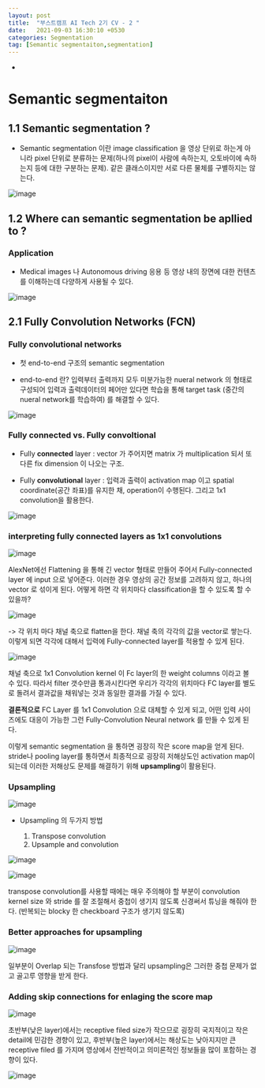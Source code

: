 ```yaml
---
layout: post
title:  "부스트캠프 AI Tech 2기 CV - 2 "
date:   2021-09-03 16:30:10 +0530
categories: Segmentation
tag: [Semantic segmentaiton,segmentation]
---
```



-



# Semantic segmentaiton

## 1.1 Semantic segmentation ?

- Semantic segmentation 이란 image classification 을 영상 단위로 하는게 아니라 pixel 단위로 분류하는 문제(하나의 pixel이 사람에 속하는지, 오토바이에 속하는지 등에 대한 구분하는 문제). 같은 클래스이지만 서로 다른 물체를 구별하지는 않는다.

![image](https://user-images.githubusercontent.com/61610411/132726433-4b604f66-ffee-44b8-9350-8878ca814083.png)

## 1.2 Where can semantic segmentation be apllied to ?

### Application

- Medical images 나 Autonomous driving 응용 등 영상 내의 장면에 대한 컨텐츠를 이해하는데 다양하게 사용될 수 있다.

![image](https://user-images.githubusercontent.com/61610411/132726935-44217686-cf2c-45c5-8858-328fa2f7d64d.png)


## 2.1 Fully Convolution Networks (FCN)

### Fully convolutional networks

- 첫 end-to-end 구조의 semantic segmentation

- end-to-end 란? 입력부터 출력까지 모두 미분가능한 nueral network 의 형태로 구성되어 입력과 출력데이터의 페어만 있다면 학습을 통해 target task (중간의 nueral network를 학습하여) 를 해결할 수 있다.


![image](https://user-images.githubusercontent.com/61610411/132728155-34cbc1f2-50b8-4c1c-8dab-3f5eb57104e6.png)


### Fully connected vs. Fully convoltional

- Fully **connected** layer : vector 가 주어지면 matrix 가 multiplication 되서 또 다른 fix dimension 이 나오는 구조.

- Fully **convolutional** layer : 입력과 출력이 activation map 이고 spatial coordinate(공간 좌표)를 유지한 채, operation이 수행된다. 그리고 1x1 convolution을 활용한다.

![image](https://user-images.githubusercontent.com/61610411/132728932-25821b17-5da6-4b9d-af97-d7c372d95da0.png)


### interpreting fully connected layers as 1x1 convolutions

![image](https://user-images.githubusercontent.com/61610411/132780348-1d15d5d5-2478-4957-9b93-15e7aba0f7a2.png)

AlexNet에선 Flattening 을 통해 긴 vector 형태로 만들어 주어서 Fully-connected layer 에 input 으로 넣어준다. 이러한 경우 영상의 공간 정보를 고려하지 않고, 하나의 vector 로 섞이게 된다. 어떻게 하면 각 위치마다 classification을 할 수 있도록 할 수 있을까? 

![image](https://user-images.githubusercontent.com/61610411/132780409-8d77e2a8-c49b-4f2d-a77c-62846b216a7d.png)

 -> 각 위치 마다 채널 축으로 flatten을 한다. 채널 축의 각각의 값을 vector로 쌓는다. 이렇게 되면 각각에 대해서 입력에 Fully-connected layer를 적용할 수 있게 된다.

 ![image](https://user-images.githubusercontent.com/61610411/132780780-9ea11928-ecb1-49ab-9096-72d7ecbd6d94.png)

채널 축으로 1x1 Convolution kernel 이 Fc layer의 한 weight columns 이라고 볼 수 있다. 따라서 filter 갯수만큼 통과시킨다면 우리가 각각의 위치마다 FC layer를 별도로 돌려서 결과값을 채워넣는 것과 동일한 결과를 가질 수 있다.

**결론적으로** FC Layer 를 1x1 Convolution 으로 대체할 수 있게 되고, 어떤 입력 사이즈에도 대응이 가능한 그런 Fully-Convolution Neural network 를 만들 수 있게 된다.

이렇게 semantic segmentation 을 통하면 굉장히 작은 score map을 얻게 된다. stride나 pooling layer를 통하면서 최종적으로 굉장히 저해상도인 activation map이 되는데 이러한 저해상도 문제를 해결하기 위해 **upsampling**이 활용된다.


### Upsampling

![image](https://user-images.githubusercontent.com/61610411/132781360-18f4bb8b-e461-4c0e-897a-cb66e1f79800.png)

- Upsampling 의 두가지 방법

    1. Transpose convolution
    2. Upsample and convolution

![image](https://user-images.githubusercontent.com/61610411/132782241-f5bce3b9-75ef-420d-bad3-1e415695fc82.png)

![image](https://user-images.githubusercontent.com/61610411/132782348-b1e8c6f6-8e36-491f-b1e7-9db5dfa3205b.png)

transpose convolution를 사용할 때에는 매우 주의해야 할 부분이 convolution kernel size 와 stride 를 잘 조절해서 중첩이 생기지 않도록 신경써서 튜닝을 해줘야 한다. (반복되는 blocky 한 checkboard 구조가 생기지 않도록)

### Better approaches for upsampling

![image](https://user-images.githubusercontent.com/61610411/132785793-61eaea88-99a8-48c9-a215-03c4a4ab4364.png)

일부분이 Overlap 되는 Transfose 방법과 달리 upsampling은 그러한 중첩 문제가 없고 골고루 영향을 받게 한다. 

### Adding skip connections for enlaging the score map

![image](https://user-images.githubusercontent.com/61610411/132786028-1dff3853-4386-462b-b7e1-ae098a53a107.png)

초반부(낮은 layer)에서는 receptive filed size가 작으므로 굉장히 국지적이고 작은 detail에 민감한 경향이 있고, 후반부(높은 layer)에서는 해상도는 낮아지지만 큰 receptive filed 를 가지며 영상에서 전반적이고 의미론적인 정보들을 많이 포함하는 경향이 있다.

![image](https://user-images.githubusercontent.com/61610411/132786506-afb2e082-6d3e-4181-bcdb-0251c56daac9.png)
